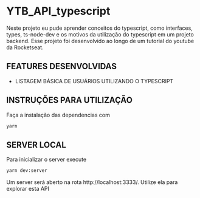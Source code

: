 # YTB_API_typescript

Neste projeto eu pude aprender conceitos do typescript, como interfaces, types, ts-node-dev e os motivos da utilização do typescript em um projeto backend. Esse projeto foi desenvolvido ao longo de um tutorial do youtube da Rocketseat.

## FEATURES DESENVOLVIDAS

- LISTAGEM BÁSICA DE USUÁRIOS UTILIZANDO O TYPESCRIPT

## INSTRUÇÕES PARA UTILIZAÇÃO

Faça a instalação das dependencias com

```sh
yarn
```

## SERVER LOCAL

Para inicializar o server execute

```sh
yarn dev:server
```

Um server será aberto na rota http://localhost:3333/. Utilize ela para explorar esta API
